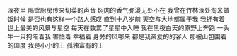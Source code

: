 
深夜里
隔壁厨房传来切菜的声音
焖肉的香气弥漫无处不在
我曾在竹林深处淘米做饭时候
是否也有这样一个路人感叹
直到十八岁前
天空与大地都属于我
我拥有着世上最美的风景与星空
每天在数累了星星中入睡
我在黑夜白天的原野上奔跑
一头牛一只狗陪着我
害怕着
幸福着
身旁的风哪来
都是我亲爱的的客人
那被山包围着的国度
我是小小的王
孤独富有的王
